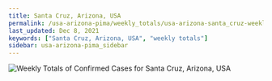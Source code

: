 ```yaml
---
title: Santa Cruz, Arizona, USA
permalink: /usa-arizona-pima/weekly_totals/usa-arizona-santa_cruz-weekly_totals.html
last_updated: Dec 8, 2021
keywords: ["Santa Cruz, Arizona, USA", "weekly totals"]
sidebar: usa-arizona-pima_sidebar
---
```


![Weekly Totals of Confirmed Cases for Santa Cruz, Arizona, USA](/covid_tracker/images/graphs/usa-arizona-santa_cruz-weekly_totals_graph.png)
